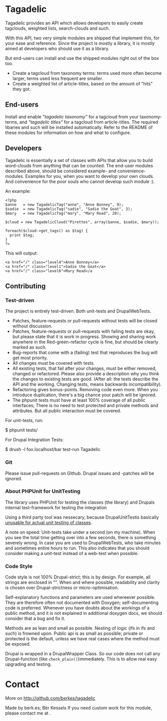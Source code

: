 # Tagadelic #

Tagadelic provides an API which allows developers to easily create
tagclouds, weighted lists, search-clouds and such.

With this API, two very simple modules are shipped that implement this, for your
ease and reference. Since the project is mostly a library, it is  mostly aimed
at developers who should use it as a library. 

But end-users can install and use the shipped modules right out of the box too.

* Create a tagcloud from taxonomy terms: terms used more often become
  larger, terms used less frequent are smaller.
* Create a weighted list of article-titles, based on the amount of
  "hits" they got.

## End-users ##
Install and enable _"tagadelic taxonomy"_ for a tagcloud from your
taxonomy-terms, and _"tagadelic titles"_ for a tagcloud from
article-titles. The required libaries and such will be installed
automatically.
Refer to the README of these modules for information on how and what to
configure.

## Developers ##

Tagadelic is essentially a set of classes with APIs that allow you to
build word-clouds from anything that can be counted. The end-user
modules described above, should be considered example- and
convenience-modules. Examples for you, when you want to develop your own
clouds. And convenience for the poor souls who cannot develop such
module :).

An example:

    <?php
    $anne   = new TagadelicTag("anne", "Anne Bonney", 9);
    $sadie  = new TagadelicTag("sadie", "Sadie the Goat", 3);
    $mary   = new TagadelicTag("mary", "Mary Read", 20);

    $cloud = new TagadelicCloud("Pirettes", array($anne, $sadie, $mary));

    foreach($cloud->get_tags() as $tag) {
      print $tag;
    }
    ?>

This will output:

    <a href="/" class="level4">Anne Bonney</a>
    <a href="/" class="level1">Sadie the Goat</a>
    <a href="/" class="level6">Mary Read</a

## Contributing ##

### Test-driven ###
The project is entirely test-driven. Both unit-tests and DrupalWebTests.

* Patches, feature-requests or pull-requests without tests will be closed without discussion.
* Patches, feature-requests or pull-requests with failing tests are okay, but please state that it is work in progress. Showing and sharing work anywhere in the Red-green-refactor cycle is fine, but should be clearly marked as such.
* Bug-reports that come with a (failing) test that reproduces the bug will get most priority.
* All changes must be covered with tests.
* All existing tests, that fail after your changes, must be either removed, changed or refactored. Please also provide a description why you think the changes to existing tests are good. (After all: the tests describe the API and the working. Changing tests, means backwards incompatibility).
* Refactoring gives bonus-points. Removing code even more. When you introduce duplication, there's a big chance your patch will be ignored.
* The phpunit tests must have at least 100% coverage of all public interfaces; There is no need to test protected and private methods and attributes. But all public interaction must be covered.

For unit-tests, run:

   $ phpunit tests/

For Drupal Integration Tests:

   $ drush -l foo.localhost/bar test-run Tagadelic

### Git ###

Please issue pull-requests on Github. Drupal issues and -patches will be
ignored.

### About PHPUnit for UnitTesting ###
The library uses PHPUnit for testing the classes (the library) and
Drupals internal test-framework for testing the integration 

Using a third party tool was nessecary, because DrupalUnitTestis basically
[unusable for actual unit testing of classes](http://stackoverflow.com/a/6046100/73673).

A note on speed: Unit-tests take under a second (on my machine). When you
see the total time getting over into a few seconds, there is something
severely wrong. In case you are used to DrupalWebTests, who take minutes
and sometimes entire hours to run. This also indicates that you should
consider making a unit-test instead of a web-test when possible.

### Code Style ###
Code style is not 100% Drupal-strict; this is by design. For example,
all strings are enclosed in "".  When and where possible, readability 
and clarity is chosen over Drupal-strictness or micro-optimisation.

Self-explanatory functions and parameters are used whereever possible.
They are therefore often not documented with Doxygen; self-documenting code is
preferred. Whenever you have doubts about the workings of a public method,
and it is not explained in additional doxygen docs, we should consider
that a bug and fix it.

Methods are as lean and small as possible. Nesting of logic (ifs in ifs
and such) is frowned upon. Public api is as small as possible; private
or protected is the default, unless we have real cases where the method
must be exposed.

Drupal is wrapped in a DrupalWrapper Class. So our code does not call
any Drupal-function (like `check_plain()`)immediately. This is to allow
real easy upgrading and testing.

# Contact #
More on http://github.com/berkes/tagadelic

Made by berk.es; Bèr Kessels
If you need custom work for this module, please contact me at <ber at
webschuur dot com>.
